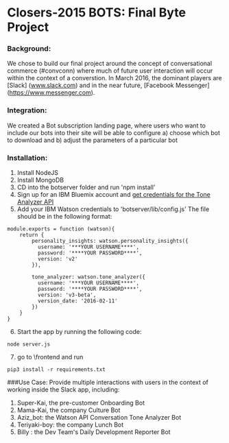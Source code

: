# Closers-2015 BOTS: Final Byte Project

### Background:
We chose to build our final project around the concept of conversational commerce (#convconn) where much of future user interaction will occur within the context of a converstion.  In March 2016, the dominant players are [Slack] (www.slack.com) and in the near future, [Facebook Messenger] (https://www.messenger.com).

### Integration:
We created a Bot subscription landing page, where users who want to include our bots into their site will be able to configure
a) choose which bot to download and
b) adjust the parameters of a particular bot


### Installation:
1. Install NodeJS
2. Install MongoDB
3. CD into the botserver folder and run 'npm install'
4. Sign up for an IBM Bluemix account and [get credentials for the Tone Analyzer API](https://www.ibm.com/smarterplanet/us/en/ibmwatson/developercloud/doc/tone-analyzer/tutorial.shtml#credentials)
5. Add your IBM Watson credentials to 'botserver/lib/config.js' The file should be in the following format:

```
module.exports = function (watson){
    return {
        personality_insights: watson.personality_insights({
          username: '***YOUR USERNAME****',
          password: '****YOUR PASSWORD****',
          version: 'v2'
        }),

        tone_analyzer: watson.tone_analyzer({
          username: '***YOUR USERNAME****',
          password: '****YOUR PASSWORD****',
          version: 'v3-beta',
          version_date: '2016-02-11'
        })
    }
}
```


6. Start the app by running the following code:

```
node server.js
```
7. go to \frontend and run
```
pip3 install -r requirements.txt
```
 








###Use Case:
Provide multiple interactions with users in the context of working inside the Slack app, including:

1. Super-Kai, the pre-customer Onboarding Bot
2. Mama-Kai, the company Culture Bot
3. Aziz_bot: the Watson API Conversation Tone Analyzer Bot
4. Teriyaki-boy:  the company Lunch Bot
5. Billy : the Dev Team's Daily Development Reporter Bot


